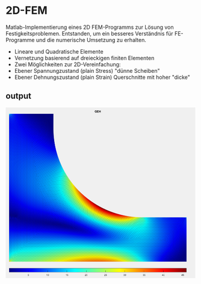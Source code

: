 # 2D-FEM

Matlab-Implementierung eines 2D FEM-Programms zur Lösung von Festigkeitsproblemen.
Entstanden, um ein besseres Verständnis für FE-Programme und die numerische Umsetzung zu erhalten.

- Lineare und Quadratische Elemente
- Vernetzung basierend auf dreieckigen finiten Elementen
- Zwei Möglichkeiten zur 2D-Vereinfachung:
- Ebener Spannungzustand (plain Stress) "dünne Scheiben"
- Ebener Dehnungszustand (plain Strain) Querschnitte mit hoher "dicke"

## output

![Output](output.PNG?raw=true "visualisierung des Spannungszustands")